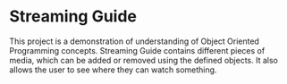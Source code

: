 # Streaming Guide
This project is a demonstration of understanding of Object Oriented Programming concepts. Streaming Guide contains different pieces of media, which can be added or removed using the defined objects. It also allows the user to see where they can watch something.
